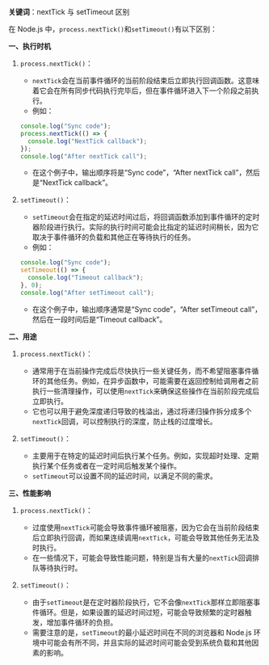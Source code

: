 **关键词**：nextTick 与 setTimeout 区别

在 Node.js 中，`process.nextTick()`和`setTimeout()`有以下区别：

**一、执行时机**

1. `process.nextTick()`：

   - `nextTick`会在当前事件循环的当前阶段结束后立即执行回调函数。这意味着它会在所有同步代码执行完毕后，但在事件循环进入下一个阶段之前执行。
   - 例如：

   ```javascript
   console.log("Sync code");
   process.nextTick(() => {
     console.log("NextTick callback");
   });
   console.log("After nextTick call");
   ```

   - 在这个例子中，输出顺序将是“Sync code”，“After nextTick call”，然后是“NextTick callback”。

2. `setTimeout()`：
   - `setTimeout`会在指定的延迟时间过后，将回调函数添加到事件循环的定时器阶段进行执行。实际的执行时间可能会比指定的延迟时间稍长，因为它取决于事件循环的负载和其他正在等待执行的任务。
   - 例如：
   ```javascript
   console.log("Sync code");
   setTimeout(() => {
     console.log("Timeout callback");
   }, 0);
   console.log("After setTimeout call");
   ```
   - 在这个例子中，输出顺序通常是“Sync code”，“After setTimeout call”，然后在一段时间后是“Timeout callback”。

**二、用途**

1. `process.nextTick()`：

   - 通常用于在当前操作完成后尽快执行一些关键任务，而不希望阻塞事件循环的其他任务。例如，在异步函数中，可能需要在返回控制给调用者之前执行一些清理操作，可以使用`nextTick`来确保这些操作在当前阶段完成后立即执行。
   - 它也可以用于避免深度递归导致的栈溢出，通过将递归操作拆分成多个`nextTick`回调，可以控制执行的深度，防止栈的过度增长。

2. `setTimeout()`：
   - 主要用于在特定的延迟时间后执行某个任务。例如，实现超时处理、定期执行某个任务或者在一定时间后触发某个操作。
   - `setTimeout`可以设置不同的延迟时间，以满足不同的需求。

**三、性能影响**

1. `process.nextTick()`：

   - 过度使用`nextTick`可能会导致事件循环被阻塞，因为它会在当前阶段结束后立即执行回调，而如果连续调用`nextTick`，可能会导致其他任务无法及时执行。
   - 在一些情况下，可能会导致性能问题，特别是当有大量的`nextTick`回调排队等待执行时。

2. `setTimeout()`：
   - 由于`setTimeout`是在定时器阶段执行，它不会像`nextTick`那样立即阻塞事件循环。但是，如果设置的延迟时间过短，可能会导致频繁的定时器触发，增加事件循环的负担。
   - 需要注意的是，`setTimeout`的最小延迟时间在不同的浏览器和 Node.js 环境中可能会有所不同，并且实际的延迟时间可能会受到系统负载和其他因素的影响。
